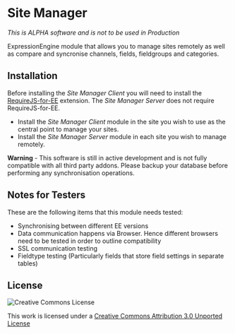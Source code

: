 # Site Manager

_This is ALPHA software and is not to be used in Production_

ExpressionEngine module that allows you to manage sites remotely as well as compare and syncronise channels, fields, fieldgroups and categories.

## Installation

Before installing the _Site Manager Client_ you will need to install the [RequireJS-for-EE](https://github.com/ckimrie/RequireJS-for-EE) extension.  The _Site Manager Server_ does not require RequireJS-for-EE.

- Install the _Site Manager Client_ module in the site you wish to use as the central point to manage your sites.
- Install the _Site Manager Server_ module in each site you wish to manage remotely.

**Warning** - This software is still in active development and is not fully compatible with all third party addons.  Please backup your database before performing any synchronisation operations.

## Notes for Testers

These are the following items that this module needs tested:

- Synchronising between different EE versions
- Data communication happens via Browser. Hence different browsers need to be tested in order to outline compatibility
- SSL communication testing
- Fieldtype testing (Particularly fields that store field settings in separate tables)

## License

![Creative Commons License](http://i.creativecommons.org/l/by/3.0/88x31.png)

This work is licensed under a [Creative Commons Attribution 3.0 Unported License](http://creativecommons.org/licenses/by/3.0/deed.en_US)
